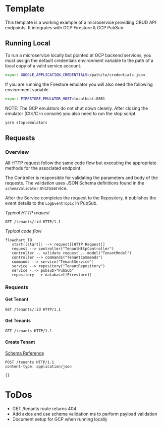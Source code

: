 # Template

This template is a working example of a microservice providing CRUD API endpoints. It integrates with GCP Firestore & GCP PubSub.

## Running Local

To run a microservice locally but pointed at GCP backend services, you must assign the default credentials environment variable to the path of a local copy of a valid service account.

```sh
export GOOGLE_APPLICATION_CREDENTIALS=/path/to/credentials.json
```

If you are running the Firestore emulator you will also need the following enviornment variable.

```sh
export FIRESTORE_EMULATOR_HOST=localhost:8081
```

NOTE: The GCP emulators do not shut down cleanly.  After closing the emulator (Ctrl/C in console) you also need to run the stop script.
```sh
yarn stop:emulators
```

## Requests

### Overview

All HTTP request follow the same code flow but executing the appropriate methods for the associated endpoint.

The Controller is responsible for validating the parameters and body of the requests. The validation uses JSON Schema definitions found in the `schemaValidator` microservice.

After the Service completes the request to the Repository, it publishes the event details to the `LogEventTopic` in PubSub.

_Typical HTTP request_

```http
GET /tenants/:id HTTP/1.1
```

_Typical code flow_

```mermaid
flowchart TB
   start([start]) --> request[[HTTP Request]]
   request --> controller("TenantHttpController")
   controller -. validate request .- model("TenantModel")
   controller --> commands("TenantCommands")
   commands --> service("TenantService")
   service --> repository("TenantRepository")
   service -.-> pubsub>"PubSub"
   repository --> database[(Firestore)]
```

### Requests

#### Get Tenant

```http
GET /tenants/:id HTTP/1.1
```

#### Get Tenants

```http
GET /tenants HTTP/1.1
```

#### Create Tenant

[Schema Reference](https://yunibas.github.io/json-schemas/tenant.json)

```http
POST /tenants HTTP/1.1
content-type: application/json

{}
```

# ToDos

-  GET /tenants route returns 404
-  Add axios and use schema validation ms to perform payload validation
-  Document setup for GCP when running locally
